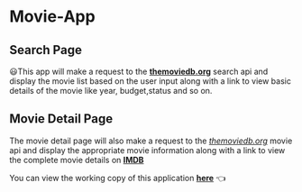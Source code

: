 
# Movie-App

## Search Page

:smiley:This app will make a request to the **[themoviedb.org](https://www.themoviedb.org/)** search api and display the movie list based on the user input along with a link to view basic details of the movie like year, budget,status and so on. 

## Movie Detail Page

The movie detail page will also make a request to the *[themoviedb.org](https://www.themoviedb.org/)* movie api and display the appropriate movie information along with a link to view the complete movie details on **[IMDB](http://www.imdb.com/)**

You can view the working copy of this application **[here](https://hari-krushna.github.io/movie-app/)** :point_left:

